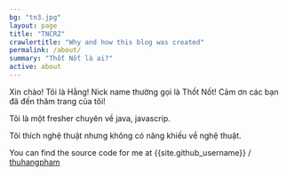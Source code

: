 ```yaml
---
bg: "tn3.jpg"
layout: page
title: "TNCRZ"
crawlertitle: "Why and how this blog was created"
permalink: /about/
summary: "Thốt Nốt là ai?"
active: about
---
```


Xin chào! Tôi là Hằng! Nick name thường gọi là Thốt Nốt! Cảm ơn các bạn đã đến thăm trang của tôi!

Tôi là một fresher chuyên về java, javascrip.

Tôi thích nghệ thuật nhưng không có năng khiếu về nghệ thuật.

You can find the source code for me at
{{site.github_username}} /
[thuhangpham](https://github.com/thuhangpham)

